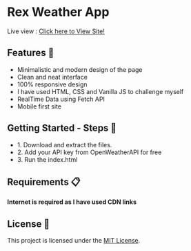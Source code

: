 <h1> Rex Weather App</h1>

Live view : <a href="https://ndr4szqanmqia47zanlvcq.on.drv.tw/Rex%20Weather%20App/">Click here to View Site!</a>

<h2>Features 🚀</h2>

<ul>
  <li>Minimalistic and modern design of the page</li>
  <li>Clean and neat interface</li>
  <li>100% responsive design</li>
  <li>I have used HTML, CSS and Vanilla JS to challenge myself</li>
  <li>RealTime Data using Fetch API</li>
  <li>Mobile first site</li>
</ul>

<h2>Getting Started - Steps 📲</h2>

<ul>
  <li>1. Download and extract the files.</li>
  <li>2. Add your API key from OpenWeatherAPI for free</li>
  <li>3. Run the index.html</li>
</ul>

<h2>Requirements 📋</h2>

<p><strong>Internet is required as I have used CDN links</strong></p>

<h2>License 📜</h2>

<p>This project is licensed under the <a href="LICENSE">MIT License</a>.</p>
